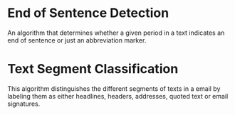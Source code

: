 # End of Sentence Detection
An algorithm that determines whether a given period in a text indicates an end of sentence or just an abbreviation marker.

# Text Segment Classification
This algorithm distinguishes the different segments of texts in a email by labeling them as either headlines, headers, addresses, quoted text or email signatures.
